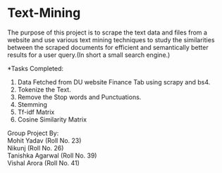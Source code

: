 # Text-Mining

The purpose of this project is to scrape the text data and files from a website and use various text mining techniques to study the similarities between the scraped documents for efficient and semantically better results for a user query.(In short a small search engine.)


*Tasks Completed:

1. Data Fetched from DU website Finance Tab using scrapy and bs4.
2. Tokenize the Text.
3. Remove the Stop words and Punctuations.
4. Stemming
5. Tf-idf Matrix
6. Cosine Similarity Matrix



Group Project By:  
Mohit Yadav         (Roll No. 23)  
Nikunj              (Roll No. 26)  
Tanishka Agarwal    (Roll No. 39)  
Vishal Arora        (Roll No. 41)  
